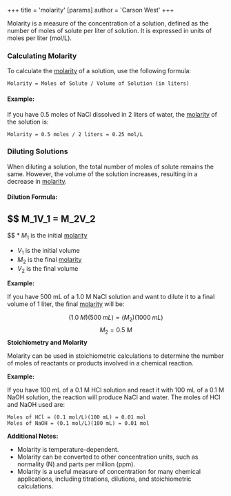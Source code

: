+++
 title = 'molarity'
[params]
	author = 'Carson West'
+++

Molarity is a measure of the concentration of a solution, defined as the number of moles of solute per liter of solution. It is expressed in units of moles per liter (mol/L).

### **Calculating Molarity**

To calculate the [molarity](./../molarity/) of a solution, use the following formula:

```
Molarity = Moles of Solute / Volume of Solution (in liters)
```

#### **Example:**

If you have 0.5 moles of NaCl dissolved in 2 liters of water, the [molarity](./../molarity/) of the solution is:

```
Molarity = 0.5 moles / 2 liters = 0.25 mol/L
```

### **Diluting Solutions**

When diluting a solution, the total number of moles of solute remains the same. However, the volume of the solution increases, resulting in a decrease in [molarity](./../molarity/).

#### **Dilution Formula:**

## $$ M_1V_1 = M_2V_2
$$ * $M_1$ is the initial [molarity](./../molarity/)
* $V_1$ is the initial volume
* $M_2$ is the final [molarity](./../molarity/)
* $V_2$ is the final volume

**Example:**

If you have 500 mL of a 1.0 M NaCl solution and want to dilute it to a final volume of 1 liter, the final [molarity](./../molarity/) will be:

$$ (1.0 \; M)(500 \; mL) = (M_2)(1000 \; mL)
$$$$  M_2 = 0.5\; M
$$ 
**Stoichiometry and Molarity**

Molarity can be used in stoichiometric calculations to determine the number of moles of reactants or products involved in a chemical reaction.

**Example:**

If you have 100 mL of a 0.1 M HCl solution and react it with 100 mL of a 0.1 M NaOH solution, the reaction will produce NaCl and water. The moles of HCl and NaOH used are:

```
Moles of HCl = (0.1 mol/L)(100 mL) = 0.01 mol
Moles of NaOH = (0.1 mol/L)(100 mL) = 0.01 mol
```

**Additional Notes:**

* Molarity is temperature-dependent.
* Molarity can be converted to other concentration units, such as normality (N) and parts per million (ppm).
* Molarity is a useful measure of concentration for many chemical applications, including titrations, dilutions, and stoichiometric calculations.